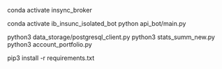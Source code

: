 conda activate insync_broker



conda activate ib_insunc_isolated_bot
python api_bot/main.py


python3 data_storage/postgresql_client.py
python3 stats_summ_new.py
python3 account_portfolio.py




pip3 install -r requirements.txt